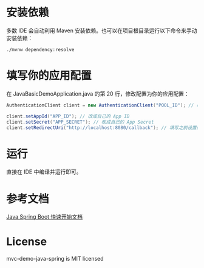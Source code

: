 # 安装依赖

多数 IDE 会自动利用 Maven 安装依赖。也可以在项目根目录运行以下命令来手动安装依赖：

```shell
./mvnw dependency:resolve
```

# 填写你的应用配置

在 JavaBasicDemoApplication.java 的第 20 行，修改配置为你的应用配置：

```java
AuthenticationClient client = new AuthenticationClient("POOL_ID"); // 改成自己的用户池ID

client.setAppId("APP_ID"); // 改成自己的 App ID
client.setSecret("APP_SECRET"); // 改成自己的 App Secret
client.setRedirectUri("http://localhost:8080/callback"); // 填写之前设置的回调地址
```

# 运行

直接在 IDE 中编译并运行即可。

# 参考文档

[Java Spring Boot 快速开始文档](https://docs.authing.cn/v2/quickstarts/webApp/javaSpringBoot.html)

# License

mvc-demo-java-spring is MIT licensed
